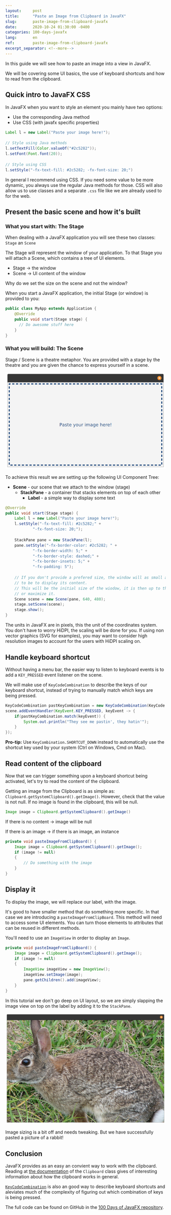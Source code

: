 ```yaml
---
layout:     post
title:      "Paste an Image from Clipboard in JavaFX"
slug:       paste-image-from-clipboard-javafx
date:       2020-10-24 01:30:00 -0400
categories: 100-days-javafx
lang:       en
ref:        paste-image-from-clipboard-javafx
excerpt_separator: <!--more-->
---
```


In this guide we will see how to paste an image into a view in JavaFX.

We will be covering some UI basics, the use of keyboard shortcuts and how to read from the clipboard.

<!--more-->

## Quick intro to JavaFX CSS

In JavaFX when you want to style an element you mainly have two options:

- Use the corresponding Java method
- Use CSS (with javafx specific properties)

```java
Label l = new Label("Paste your image here!");

// Style using Java methods
l.setTextFill(Color.valueOf("#2c5282"));
l.setFont(Font.font(20));

// Style using CSS
l.setStyle("-fx-text-fill: #2c5282; -fx-font-size: 20;")
```

In general I recommend using CSS. If you need some value to be more dynamic, you always use the regular Java methods for those. CSS will also allow us to use classes and a separate `.css` file like we are already used to for the web.

## Present the basic scene and how it's built

### What you start with: The Stage

When dealing with a JavaFX application you will see these two classes: `Stage` an `Scene`

The Stage will represent the window of your application. To that Stage you will attach a Scene, which contains a tree of UI elements.

- Stage → the window
- Scene → UI content of the window

Why do we set the size on the scene and not the window?

When you start a JavaFX application, the initial Stage (or window) is provided to you:

```java
public class MyApp extends Application {
    @Override
    public void start(Stage stage) {
      // Do awesome stuff here
    }
}
```

### What you will build: The Scene

Stage / Scene is a theatre metaphor. You are provided with a stage by the theatre and you are given the chance to express yourself in a scene.

![Screemshot of the application window](/assets/2020-10-24-paste-image-from-clipboard-javafx.md/app.png)

To achieve this result we are setting up the following UI Component Tree:

- **Scene** - our scene that we attach to the window (stage)
    - **StackPane** - a container that stacks elements on top of each other
        - **Label** - a simple way to display some text

```java
@Override
public void start(Stage stage) {
    Label l = new Label("Paste your image here!");
    l.setStyle("-fx-text-fill: #2c5282;" +
            "-fx-font-size: 20;");

    StackPane pane = new StackPane(l);
    pane.setStyle("-fx-border-color: #2c5282; " +
            "-fx-border-width: 5;" +
            "-fx-border-style: dashed;" +
            "-fx-border-insets: 5;" +
            "-fx-padding: 5");

    // If you don't provide a prefered size, the window will as small as it needs
    // to be to display its content.
    // This will be the initial size of the wiodow, it is then up to the user to resize 
    // or maximize it.
    Scene scene = new Scene(pane, 640, 480);
    stage.setScene(scene);
    stage.show();
}
```

The units in JavaFX are in pixels, this the unit of the coordinates system. You don't have to worry HiDPI, the scaling will be done for you. If using non vector graphics (SVG for examples), you may want to consider high resolution images to account for the users with HiDPI scaling on.

## Handle keyboard shortcut

Without having a menu bar, the easier way to listen to keyboard events is to add a `KEY_PRESSED` event listener on the scene.

We will make use of `KeyCodeCombination` to describe the keys of our keyboard shortcut, instead of trying to manually match which keys are being pressed.

```java
KeyCodeCombination pastKeyCombination = new KeyCodeCombination(KeyCode.V, KeyCombination.SHORTCUT_DOWN);
scene.addEventHandler(KeyEvent.KEY_PRESSED, keyEvent -> {
    if(pastKeyCombination.match(keyEvent)) {
        System.out.println("They see me pastin', they hatin'");
    }
});
```

**Pro-tip:** Use `KeyCombination.SHORTCUT_DOWN` instead to automatically use the shortcut key used by your system (Ctrl on Windows, Cmd on Mac).

## Read content of the clipboard

Now that we can trigger something upon a keyboard shortcut being activated, let's try to read the content of the clipboard. 

Getting an image from the Clipboard is as simple as: `Clipboard.getSystemClipboard().getImage()`. However, check that the value is not null. If no image is found in the clipboard, this will be null.

```java
Image image = Clipboard.getSystemClipboard().getImage()
```

If there is no content → image will be null

If there is an image → if there is an image, an instance 

```java
private void pasteImageFromClipBoard() {
    Image image = Clipboard.getSystemClipboard().getImage();
    if (image != null)
    {
        // Do something with the image
    }
}
```

## Display it

To display the image, we will replace our label, with the image.

It's good to have smaller method that do something more specific. In that case we are introducing a `pasteImageFromClipBoard`. This method will need to access some UI elements. You can turn those elements to attributes that can be reused in different methods.

You'll need to use an `ImageView` in order to display an `Image`. 

```java
private void pasteImageFromClipBoard() {
    Image image = Clipboard.getSystemClipboard().getImage();
    if (image != null)
    {
        ImageView imageView = new ImageView();
        imageView.setImage(image);
        pane.getChildren().add(imageView);
    }
}
```

In this tutorial we don't go deep on UI layout, so we are simply slapping the image view on top on the label by adding it to the `StackPane`.

![A picture of a rabbit has been pasted](/assets/2020-10-24-paste-image-from-clipboard-javafx.md/pasted.png)

Image sizing is a bit off and needs tweaking. But we have successfully pasted a picture of a rabbit!

## Conclusion

JavaFX provides as an easy an convient way to work with the clipboard. Reading at [the documentation](https://openjfx.io/javadoc/15/javafx.graphics/javafx/scene/input/Clipboard.html) of the `Clipboard` class gives of interesting information about how the clipboard works in general.

[`KeyCodeCombination`](https://openjfx.io/javadoc/15/javafx.graphics/javafx/scene/input/KeyCodeCombination.html) is also an good way to describe keyboard shortcuts and aleviates much of the complexity of figuring out which combination of keys is being pressed.

The full code can be found on GitHub in the [100 Days of JavaFX repository](https://github.com/Leward/100-days-of-javafx/blob/main/picture-paste/src/main/java/eu/leward/pastepicture/App.java).

